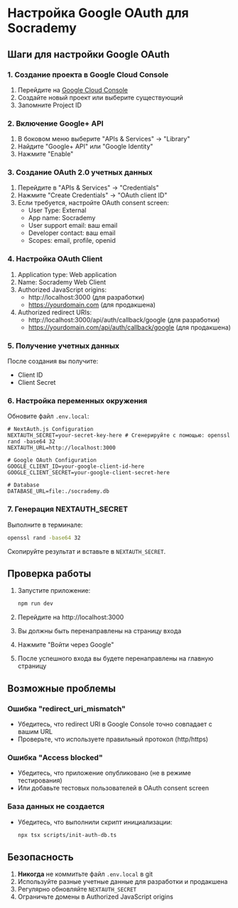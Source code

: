 # Настройка Google OAuth для Socrademy

## Шаги для настройки Google OAuth

### 1. Создание проекта в Google Cloud Console

1. Перейдите на [Google Cloud Console](https://console.cloud.google.com/)
2. Создайте новый проект или выберите существующий
3. Запомните Project ID

### 2. Включение Google+ API

1. В боковом меню выберите "APIs & Services" → "Library"
2. Найдите "Google+ API" или "Google Identity"
3. Нажмите "Enable"

### 3. Создание OAuth 2.0 учетных данных

1. Перейдите в "APIs & Services" → "Credentials"
2. Нажмите "Create Credentials" → "OAuth client ID"
3. Если требуется, настройте OAuth consent screen:
   - User Type: External
   - App name: Socrademy
   - User support email: ваш email
   - Developer contact: ваш email
   - Scopes: email, profile, openid

### 4. Настройка OAuth Client

1. Application type: Web application
2. Name: Socrademy Web Client
3. Authorized JavaScript origins:
   - http://localhost:3000 (для разработки)
   - https://yourdomain.com (для продакшена)
4. Authorized redirect URIs:
   - http://localhost:3000/api/auth/callback/google (для разработки)
   - https://yourdomain.com/api/auth/callback/google (для продакшена)

### 5. Получение учетных данных

После создания вы получите:
- Client ID
- Client Secret

### 6. Настройка переменных окружения

Обновите файл `.env.local`:

```env
# NextAuth.js Configuration
NEXTAUTH_SECRET=your-secret-key-here # Сгенерируйте с помощью: openssl rand -base64 32
NEXTAUTH_URL=http://localhost:3000

# Google OAuth Configuration
GOOGLE_CLIENT_ID=your-google-client-id-here
GOOGLE_CLIENT_SECRET=your-google-client-secret-here

# Database
DATABASE_URL=file:./socrademy.db
```

### 7. Генерация NEXTAUTH_SECRET

Выполните в терминале:
```bash
openssl rand -base64 32
```

Скопируйте результат и вставьте в `NEXTAUTH_SECRET`.

## Проверка работы

1. Запустите приложение:
   ```bash
   npm run dev
   ```

2. Перейдите на http://localhost:3000

3. Вы должны быть перенаправлены на страницу входа

4. Нажмите "Войти через Google"

5. После успешного входа вы будете перенаправлены на главную страницу

## Возможные проблемы

### Ошибка "redirect_uri_mismatch"
- Убедитесь, что redirect URI в Google Console точно совпадает с вашим URL
- Проверьте, что используете правильный протокол (http/https)

### Ошибка "Access blocked"
- Убедитесь, что приложение опубликовано (не в режиме тестирования)
- Или добавьте тестовых пользователей в OAuth consent screen

### База данных не создается
- Убедитесь, что выполнили скрипт инициализации:
  ```bash
  npx tsx scripts/init-auth-db.ts
  ```

## Безопасность

1. **Никогда** не коммитьте файл `.env.local` в git
2. Используйте разные учетные данные для разработки и продакшена
3. Регулярно обновляйте `NEXTAUTH_SECRET`
4. Ограничьте домены в Authorized JavaScript origins